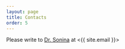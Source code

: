 ```yaml
---
layout: page
title: Contacts
order: 5
---
```


Please write to <a href="https://www.utsc.utoronto.ca/dls/snejina-sonina" title="Snejina Sonina on University of Toronto Scarborough site" target="_blank">Dr. Sonina</a> at <{{ site.email }}>
